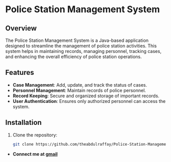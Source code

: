# Police Station Management System

## Overview

The Police Station Management System is a Java-based application designed to streamline the management of police station activities. This system helps in maintaining records, managing personnel, tracking cases, and enhancing the overall efficiency of police station operations.

## Features

- **Case Management**: Add, update, and track the status of cases.
- **Personnel Management**: Maintain records of police personnel.
- **Record Keeping**: Secure and organized storage of important records.
- **User Authentication**: Ensures only authorized personnel can access the system.

## Installation

1. Clone the repository:
   ```bash
   git clone https://github.com/theabdulraffay/Police-Station-Management-System.git
   ```

- **Connect me at [gmail](abdulraffay2494@mgmail.com)**
